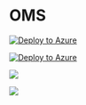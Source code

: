 # OMS

[![Deploy to Azure](http://azuredeploy.net/deploybutton.png)](https://azuredeploy.net/)

[![Deploy to Azure](http://azuredeploy.net/deploybutton.png)](https://portal.azure.com/#create/Microsoft.Template/uri/https://github.com/AsithaD/OMS/blob/master/azuredeploy.json) 


<a href="https://azuredeploy.net/
   repository=https://github.com/AsithaD/OMS"
   target="_blank">
   <img src="http://azuredeploy.net/deploybutton.png"/>
</a>

<a href="https://azuredeploy.net/?repository=https://github.com/AsithaD/OMS" target="_blank">
    <img src="http://azuredeploy.net/deploybutton.png"/>
</a>
